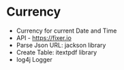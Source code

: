 # Currency

- Currency for current Date and Time
- API - https://fixer.io
- Parse Json URL: jackson library
- Create Table: itextpdf library
- log4j Logger
